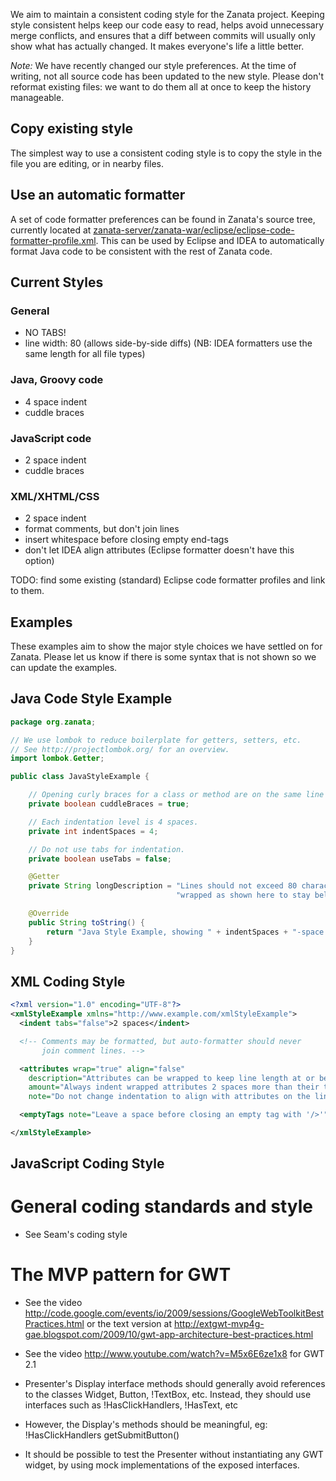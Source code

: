 We aim to maintain a consistent coding style for the Zanata project. Keeping style consistent helps keep our code easy to read, helps avoid unnecessary merge conflicts, and ensures that a diff between commits will usually only show what has actually changed. It makes everyone's life a little better.

*Note:* We have recently changed our style preferences. At the time of writing, not all source code has been updated to the new style. Please don't reformat existing files: we want to do them all at once to keep the history manageable.

## Copy existing style
The simplest way to use a consistent coding style is to copy the style in the file you are editing, or in nearby files.

## Use an automatic formatter
A set of code formatter preferences can be found in Zanata's source tree, currently located at [zanata-server/zanata-war/eclipse/eclipse-code-formatter-profile.xml](https://github.com/zanata/zanata-server/blob/master/zanata-war/eclipse/eclipse-code-formatter-profile.xml). This can be used by Eclipse and IDEA to automatically format Java code to be consistent with the rest of Zanata code.


## Current Styles

### General
* NO TABS!
* line width: 80 (allows side-by-side diffs) (NB: IDEA formatters use the same length for all file types)

### Java, Groovy code
* 4 space indent
* cuddle braces

### JavaScript code
* 2 space indent
* cuddle braces

### XML/XHTML/CSS
* 2 space indent
* format comments, but don't join lines
* insert whitespace before closing empty end-tags
* don't let IDEA align attributes (Eclipse formatter doesn't have this option)

TODO: find some existing (standard) Eclipse code formatter profiles and link to them.



## Examples
These examples aim to show the major style choices we have settled on for Zanata. Please let us know if there is some syntax that is not shown so we can update the examples.

## Java Code Style Example

```java
package org.zanata;

// We use lombok to reduce boilerplate for getters, setters, etc.
// See http://projectlombok.org/ for an overview.
import lombok.Getter;

public class JavaStyleExample {

    // Opening curly braces for a class or method are on the same line as the method
    private boolean cuddleBraces = true;

    // Each indentation level is 4 spaces.
    private int indentSpaces = 4;

    // Do not use tabs for indentation.
    private boolean useTabs = false;

    @Getter
    private String longDescription = "Lines should not exceed 80 characters. Long strings can be " +
                                     "wrapped as shown here to stay below the limit.";

    @Override
    public String toString() {
        return "Java Style Example, showing " + indentSpaces + "-space indents.";
    }
}
```

## XML Coding Style

```xml
<?xml version="1.0" encoding="UTF-8"?>
<xmlStyleExample xmlns="http://www.example.com/xmlStyleExample">
  <indent tabs="false">2 spaces</indent>

  <!-- Comments may be formatted, but auto-formatter should never
       join comment lines. -->

  <attributes wrap="true" align="false"
    description="Attributes can be wrapped to keep line length at or below 80 characters."
    amount="Always indent wrapped attributes 2 spaces more than their tag."
    note="Do not change indentation to align with attributes on the line above." />

  <emptyTags note="Leave a space before closing an empty tag with '/>'" />

</xmlStyleExample>
```

## JavaScript Coding Style


# General coding standards and style

- See Seam's coding style

# The MVP pattern for GWT

- See the video http://code.google.com/events/io/2009/sessions/GoogleWebToolkitBestPractices.html or the text version at http://extgwt-mvp4g-gae.blogspot.com/2009/10/gwt-app-architecture-best-practices.html
- See the video http://www.youtube.com/watch?v=M5x6E6ze1x8 for GWT 2.1
- Presenter's Display interface methods should generally avoid references to the classes Widget, Button, !TextBox, etc.  Instead, they should use interfaces such as !HasClickHandlers, !HasText, etc
- However, the Display's methods should be meaningful, eg:
    !HasClickHandlers getSubmitButton()

- It should be possible to test the Presenter without instantiating any GWT widget, by using mock implementations of the exposed interfaces.